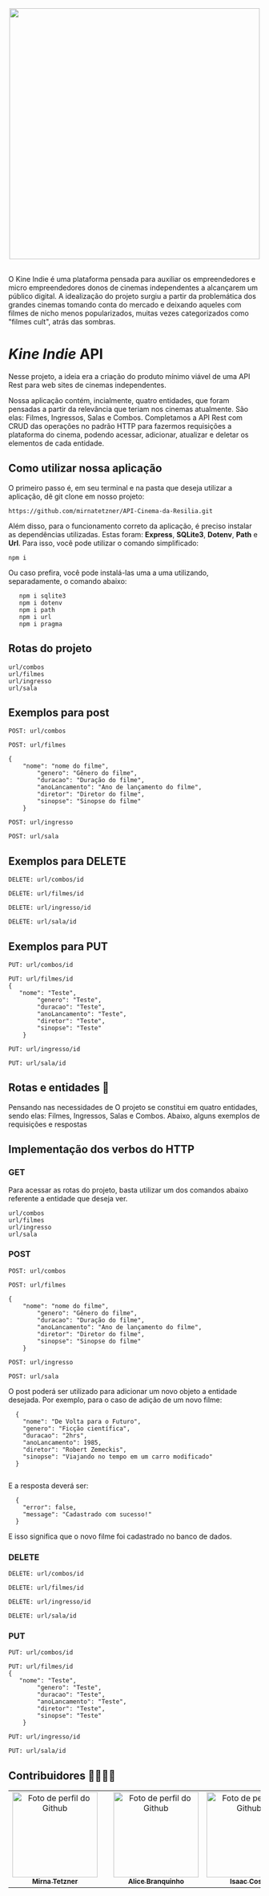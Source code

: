 <div align='center'>
	<img src='https://user-images.githubusercontent.com/102565368/188516080-c98b2838-255b-4c40-be0d-e80f7879d03c.png' width=500px>
</div>

<br> 

O Kine Indie é uma plataforma pensada para auxiliar os empreendedores e micro empreendedores donos de cinemas independentes a alcançarem um público digital. A idealização do projeto surgiu a partir da problemática dos grandes cinemas tomando conta do mercado e deixando aqueles com filmes de nicho menos popularizados, muitas vezes categorizados como "filmes cult", atrás das sombras.

# *Kine Indie* API
 Nesse projeto, a ideia era a criação do produto mínimo viável de uma API Rest para web sites de cinemas independentes. 
 
 Nossa aplicação contém, incialmente, quatro entidades, que foram pensadas a partir da relevância que teriam nos cinemas atualmente. São elas: Filmes, Ingressos, Salas e Combos. Completamos a API Rest com CRUD das operações no padrão HTTP para fazermos requisições a plataforma do cinema, podendo acessar, adicionar, atualizar e deletar os elementos de cada entidade.

## Como utilizar nossa aplicação
  O primeiro passo é, em seu terminal e na pasta que deseja utilizar a aplicação, dê git clone em nosso projeto:
  
```
https://github.com/mirnatetzner/API-Cinema-da-Resilia.git
```

Além disso, para o funcionamento correto da aplicação, é preciso instalar as dependências utilizadas. Estas foram: **Express**, **SQLite3**, **Dotenv**, **Path** e **Url**. Para isso, você pode utilizar o comando simplificado:
```
npm i
```
Ou caso prefira, você pode instalá-las uma a uma utilizando, separadamente, o comando abaixo:
```npm i express
   npm i sqlite3
   npm i dotenv
   npm i path
   npm i url
   npm i pragma
```
## Rotas do projeto

```
url/combos
url/filmes
url/ingresso
url/sala

```

## Exemplos para post
```
POST: url/combos

POST: url/filmes

{
    "nome": "nome do filme",
		"genero": "Gênero do filme",
		"duracao": "Duração do filme",
		"anoLancamento": "Ano de lançamento do filme",
		"diretor": "Diretor do filme",
		"sinopse": "Sinopse do filme"
	}

POST: url/ingresso

POST: url/sala

```

## Exemplos para DELETE
```
DELETE: url/combos/id

DELETE: url/filmes/id

DELETE: url/ingresso/id

DELETE: url/sala/id

```
## Exemplos para PUT
```
PUT: url/combos/id

PUT: url/filmes/id
{
   "nome": "Teste",
		"genero": "Teste",
		"duracao": "Teste",
		"anoLancamento": "Teste",
		"diretor": "Teste",
		"sinopse": "Teste"
	}
  
PUT: url/ingresso/id

PUT: url/sala/id

```


## Rotas e entidades	🔀
Pensando nas necessidades de  O projeto se constitui em quatro entidades, sendo elas: Filmes, Ingressos, Salas e Combos. Abaixo, alguns exemplos de requisições e respostas



## Implementação dos verbos do HTTP

### GET 

 Para acessar as rotas do projeto, basta utilizar um dos comandos abaixo referente a entidade que deseja ver.
```
url/combos
url/filmes
url/ingresso
url/sala

```

### POST
```
POST: url/combos

POST: url/filmes

{
    "nome": "nome do filme",
		"genero": "Gênero do filme",
		"duracao": "Duração do filme",
		"anoLancamento": "Ano de lançamento do filme",
		"diretor": "Diretor do filme",
		"sinopse": "Sinopse do filme"
	}

POST: url/ingresso

POST: url/sala

```

O post poderá ser utilizado para adicionar um novo objeto a entidade desejada. Por exemplo, para o caso de adição de um novo filme:

```
  {
    "nome": "De Volta para o Futuro", 
    "genero": "Ficção científica", 
    "duracao": "2hrs", 
    "anoLancamento": 1985, 
    "diretor": "Robert Zemeckis", 
    "sinopse": "Viajando no tempo em um carro modificado"
  }
    
```

E a resposta deverá ser:

```
  {
    "error": false,
    "message": "Cadastrado com sucesso!"
  }
```
E isso significa que o novo filme foi cadastrado no banco de dados. 


### DELETE
```
DELETE: url/combos/id

DELETE: url/filmes/id

DELETE: url/ingresso/id

DELETE: url/sala/id

```
### PUT
```
PUT: url/combos/id

PUT: url/filmes/id
{
   "nome": "Teste",
		"genero": "Teste",
		"duracao": "Teste",
		"anoLancamento": "Teste",
		"diretor": "Teste",
		"sinopse": "Teste"
	}
  
PUT: url/ingresso/id

PUT: url/sala/id

```




## Contribuidores 👩‍💻👨‍💻
  <table>
    <tr align='center'>    
      <td align="center">
          <a href="https://github.com/mirnatetzner">
            <img src='https://avatars.githubusercontent.com/u/85193127?v=4' width="170px;" alt="Foto de perfil do Github"/><br>
            <sub>
              <b>Mirna Tetzner</b>
            </sub>
          </a>
        </td>
      <td align="center">
          <td align="center">
          <a href="https://github.com/alicebranq">
            <img src='https://avatars.githubusercontent.com/u/102565368?v=4' width="170px;" alt="Foto de perfil do Github"/><br>
            <sub>
              <b>Alice Branquinho</b>
            </sub>
          </a>
        </td>
      <td align="center">
          <a href="https://github.com/systemilc">
            <img src='https://avatars.githubusercontent.com/u/34551203?v=4' width="170px;" alt="Foto de perfil do Github"/><br>
            <sub>
              <b>Isaac Costa</b>
            </sub>
          </a>
      </td>
      <td align="center">
        <a href="https://github.com/joaofmds">
          <img src='https://avatars.githubusercontent.com/u/95502785?v=4' width="170px;" alt="Foto de perfil do Github"/><br>
            <sub>
              <b>João Souza</b>
            </sub>
          </a>
      </td>
    </tr>
   </table>
 
